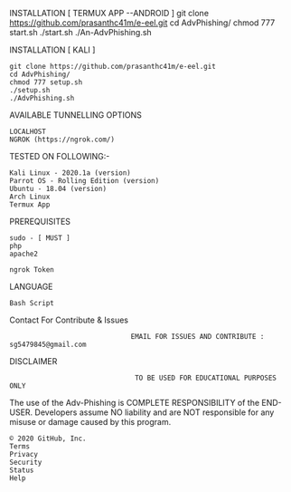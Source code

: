 INSTALLATION [ TERMUX APP --ANDROID ]
    git clone https://github.com/prasanthc41m/e-eel.git
    cd AdvPhishing/
    chmod 777 start.sh
    ./start.sh
    ./An-AdvPhishing.sh

INSTALLATION [ KALI ]

    git clone https://github.com/prasanthc41m/e-eel.git
    cd AdvPhishing/
    chmod 777 setup.sh
    ./setup.sh
    ./AdvPhishing.sh

AVAILABLE TUNNELLING OPTIONS

    LOCALHOST
    NGROK (https://ngrok.com/)

TESTED ON FOLLOWING:-

    Kali Linux - 2020.1a (version)
    Parrot OS - Rolling Edition (version)
    Ubuntu - 18.04 (version)
    Arch Linux
    Termux App

PREREQUISITES

    sudo - [ MUST ]
    php
    apache2

    ngrok Token

LANGUAGE

    Bash Script

Contact For Contribute & Issues

                                  EMAIL FOR ISSUES AND CONTRIBUTE : sg5479845@gmail.com

DISCLAIMER

                                   TO BE USED FOR EDUCATIONAL PURPOSES ONLY

The use of the Adv-Phishing is COMPLETE RESPONSIBILITY of the END-USER. Developers assume NO liability and are NOT responsible for any misuse or damage caused by this program.

    © 2020 GitHub, Inc.
    Terms
    Privacy
    Security
    Status
    Help


